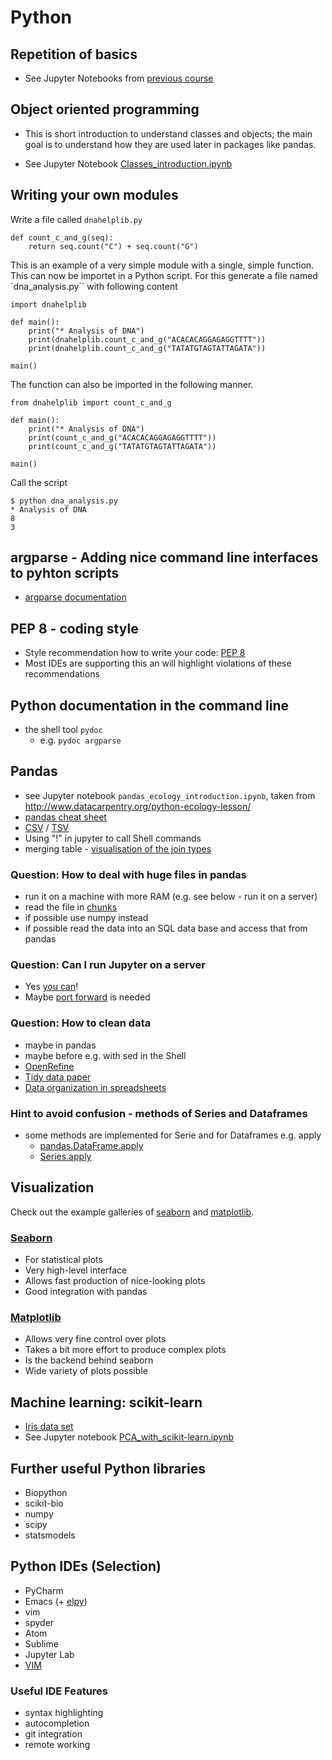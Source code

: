 # Python

## Repetition of basics

- See Jupyter Notebooks from [previous course](https://github.com/konrad/2017-03-29-Software_Carpentry_Munich_Teaching_Material/tree/master/Python/)

## Object oriented programming

- This is short introduction to understand classes and objects; the main goal is to
  understand how they are used later in packages like pandas.

- See Jupyter Notebook [Classes_introduction.ipynb](https://github.com/konrad/2018-01-23-Intermediate_Scientific_Computing_Skills_Munich/blob/master/Python/Classes_introduction.ipynb)

## Writing your own modules

Write a file called `dnahelplib.py`

```
def count_c_and_g(seq):
    return seq.count("C") + seq.count("G")
```

This is an example of a very simple module with a single, simple
function. This can now be importet in a Python script. For this
generate a file named `dna_analysis.py`` with following content


```
import dnahelplib

def main():
    print("* Analysis of DNA")
    print(dnahelplib.count_c_and_g("ACACACAGGAGAGGTTTT"))	
    print(dnahelplib.count_c_and_g("TATATGTAGTATTAGATA"))
    
main()
```

The function can also be imported in the following manner.

```
from dnahelplib import count_c_and_g

def main():
    print("* Analysis of DNA")
    print(count_c_and_g("ACACACAGGAGAGGTTTT"))	
    print(count_c_and_g("TATATGTAGTATTAGATA"))
    
main()
```

Call the script

```
$ python dna_analysis.py
* Analysis of DNA
8
3
```

## argparse - Adding nice command line interfaces to pyhton scripts

- [argparse documentation](https://docs.python.org/3/library/argparse.html)

## PEP 8 - coding style

- Style recommendation how to write your
  code:
  [PEP 8](https://www.python.org/dev/peps/pep-0008/#maximum-line-length)
- Most IDEs are supporting this an will highlight violations of these
  recommendations

## Python documentation in the command line

- the shell tool `pydoc`
  - e.g. `pydoc argparse`

## Pandas

- see Jupyter notebook `pandas_ecology_introduction.ipynb`, taken from http://www.datacarpentry.org/python-ecology-lesson/
- [pandas cheat sheet](https://github.com/pandas-dev/pandas/blob/master/doc/cheatsheet/Pandas_Cheat_Sheet.pdf)
 - [CSV](https://en.wikipedia.org/wiki/Comma-separated_values) / [TSV](https://en.wikipedia.org/wiki/Tab-separated_values)
 - Using "!" in jupyter to call Shell commands
- merging table - [visualisation of the join types](https://stackoverflow.com/questions/5706437/whats-the-difference-between-inner-join-left-join-right-join-and-full-join/6188334)

### Question: How to deal with huge files in pandas

- run it on a machine with more RAM (e.g. see below - run it on a server)
- read the file in [chunks](https://stackoverflow.com/questions/25699439/how-to-iterate-over-consecutive-chunks-of-pandas-dataframe-efficiently)
- if possible use numpy instead
- if possible read the data into an SQL data base and access that from pandas

### Question: Can I run Jupyter on a server

- Yes [you can](https://jupyter-notebook.readthedocs.io/en/stable/public_server.html)!
- Maybe [port forward](https://www.ssh.com/ssh/tunneling/example) is needed

### Question: How to clean data

- maybe in pandas
- maybe before e.g. with sed in the Shell
- [OpenRefine](http://openrefine.org/)
- [Tidy data paper](http://vita.had.co.nz/papers/tidy-data.html)
- [Data organization in spreadsheets](https://peerj.com/preprints/3183/)

### Hint to avoid confusion - methods of Series and Dataframes

- some methods are implemented for Serie and for Dataframes e.g. apply
  - [pandas.DataFrame.apply](https://pandas.pydata.org/pandas-docs/stable/generated/pandas.DataFrame.apply.html)
  - [Series.apply](https://pandas.pydata.org/pandas-docs/stable/generated/pandas.Series.apply.html)

## Visualization

Check out the example galleries
of [seaborn](https://seaborn.pydata.org/examples/index.html)
and [matplotlib](https://matplotlib.org/gallery/index.html).

### [Seaborn](https://seaborn.pydata.org/)
- For statistical plots
- Very high-level interface
- Allows fast production of nice-looking plots
- Good integration with pandas

### [Matplotlib](https://matplotlib.org/)
- Allows very fine control over plots
- Takes a bit more effort to produce complex plots
- Is the backend behind seaborn
- Wide variety of plots possible

## Machine learning: scikit-learn
- [Iris data set](https://archive.ics.uci.edu/ml/machine-learning-databases/iris/iris.data)
- See Jupyter notebook [PCA_with_scikit-learn.ipynb](https://github.com/konrad/2018-01-23-Intermediate_Scientific_Computing_Skills_Munich/blob/master/Python/PCA_with_scikit-learn.ipynb)

## Further useful Python libraries
- Biopython
- scikit-bio
- numpy
- scipy
- statsmodels

## Python IDEs (Selection)
- PyCharm
- Emacs (+ [elpy](https://github.com/jorgenschaefer/elpy))
- vim
- spyder
- Atom
- Sublime
- Jupyter Lab
- [VIM](https://realpython.com/blog/python/vim-and-python-a-match-made-in-heaven/)

### Useful IDE Features
- syntax highlighting
- autocompletion
- git integration
- remote working
